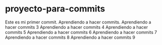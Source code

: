 # proyecto-para-commits
Este es mi primer commit.
Aprendiendo a hacer commits.
Aprendiendo a hacer commits 3
Aprendiendo a hacer commits 4
Aprendiendo a hacer commits 5
Aprendiendo a hacer commits 6
Aprendiendo a hacer commits 7
Aprendiendo a hacer commits 8
Aprendiendo a hacer commits 9
